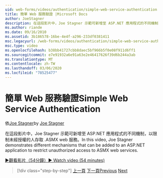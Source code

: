 ```yaml
---
uid: web-forms/videos/authentication/simple-web-service-authentication
title: 簡單 Web 服務驗證 |Microsoft Docs
author: JoeStagner
description: 在這段影片中，Joe Stagner 示範可新增至 ASP.NET 應用程式的不同機制，以限制未經授權的人存取 .ASMX web 服務 。
ms.author: riande
ms.date: 09/16/2010
ms.assetid: 3b186578-16be-4e4f-a296-233df0381411
msc.legacyurl: /web-forms/videos/authentication/simple-web-service-authentication
msc.type: video
ms.openlocfilehash: b38bb41727cbb8daec5bf966b5f0e08f911d6ff1
ms.sourcegitcommit: e7e91932a6e91a63e2e46417626f39d6b244a3ab
ms.translationtype: MT
ms.contentlocale: zh-TW
ms.lasthandoff: 03/06/2020
ms.locfileid: "78525477"
---
```

# <a name="simple-web-service-authentication"></a><span data-ttu-id="fe72b-103">簡單 Web 服務驗證</span><span class="sxs-lookup"><span data-stu-id="fe72b-103">Simple Web Service Authentication</span></span>

<span data-ttu-id="fe72b-104">依[Joe Stagner](https://github.com/JoeStagner)</span><span class="sxs-lookup"><span data-stu-id="fe72b-104">by [Joe Stagner](https://github.com/JoeStagner)</span></span>

<span data-ttu-id="fe72b-105">在這段影片中，Joe Stagner 示範可新增至 ASP.NET 應用程式的不同機制，以限制未經授權的人存取 .ASMX web 服務。</span><span class="sxs-lookup"><span data-stu-id="fe72b-105">In this video, Joe Stagner demonstrates different mechanisms that can be added to an ASP.NET application to restrict unauthorized access to ASMX web services.</span></span>

[<span data-ttu-id="fe72b-106">&#9654;觀看影片（54分鐘）</span><span class="sxs-lookup"><span data-stu-id="fe72b-106">&#9654; Watch video (54 minutes)</span></span>](https://channel9.msdn.com/Blogs/ASP-NET-Site-Videos/simple-web-service-authentication)

> [!div class="step-by-step"]
> <span data-ttu-id="fe72b-107">[上一頁](implement-the-registration-verification-pattern.md)
> [下一頁](creating-inactive-users.md)</span><span class="sxs-lookup"><span data-stu-id="fe72b-107">[Previous](implement-the-registration-verification-pattern.md)
[Next](creating-inactive-users.md)</span></span>
